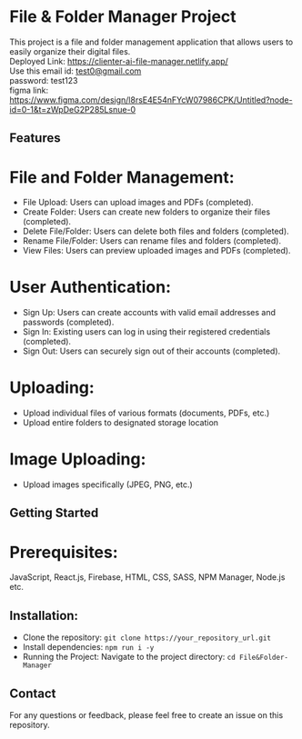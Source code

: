 # File & Folder Manager Project

This project is a file and folder management application that allows users to easily organize their digital files. <br>
Deployed Link: https://clienter-ai-file-manager.netlify.app/ <br>
Use this email id: test0@gmail.com <br>
password: test123 <br>
figma link: https://www.figma.com/design/l8rsE4E54nFYcW07986CPK/Untitled?node-id=0-1&t=zWpDeG2P285Lsnue-0 <br>
## Features
# File and Folder Management:
- File Upload: Users can upload images and PDFs  (completed).
- Create Folder: Users can create new folders to organize their files (completed).
- Delete File/Folder: Users can delete both files and folders (completed).
- Rename File/Folder: Users can rename files and folders (completed).
- View Files: Users can preview uploaded images and PDFs  (completed).
  
# User Authentication:
- Sign Up: Users can create accounts with valid email addresses and passwords (completed).
- Sign In: Existing users can log in using their registered credentials  (completed).
- Sign Out: Users can securely sign out of their accounts  (completed).

# Uploading:
- Upload individual files of various formats (documents, PDFs, etc.)
- Upload entire folders to designated storage location
  
# Image Uploading:
- Upload images specifically (JPEG, PNG, etc.)

## Getting Started

# Prerequisites:
JavaScript, React.js, Firebase, HTML, CSS, SASS, NPM Manager, Node.js etc.

## Installation:

- Clone the repository:
  `git clone https://your_repository_url.git`
- Install dependencies:
  `npm run i -y`
- Running the Project:
  Navigate to the project directory:
  `cd File&Folder-Manager`

## Contact
For any questions or feedback, please feel free to create an issue on this repository.
